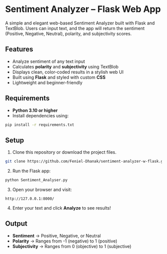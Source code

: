 # Sentiment Analyzer – Flask Web App

A simple and elegant web-based Sentiment Analyzer built with Flask and TextBlob. Users can input text, and the app will return the sentiment (Positive, Negative, Neutral), polarity, and subjectivity scores.


## Features

- Analyze sentiment of any text input
- Calculates **polarity** and **subjectivity** using TextBlob
- Displays clean, color-coded results in a stylish web UI
- Built using **Flask** and styled with custom **CSS**
- Lightweight and beginner-friendly


## Requirements

- **Python 3.10 or higher**
- Install dependencies using:

```bash
pip install -r requirements.txt
```


## Setup

1. Clone this repository or download the project files.

```bash
git clone https://github.com/Feniel-Dhanak/sentiment-analyzer-w-flask.git
```

2. Run the Flask app:

```bash
python Sentiment_Analyser.py
```

3. Open your browser and visit:

```
http://127.0.0.1:8000/
```

4. Enter your text and click **Analyze** to see results!


## Output

- **Sentiment** → Positive, Negative, or Neutral
- **Polarity** → Ranges from -1 (negative) to 1 (positive)
- **Subjectivity** → Ranges from 0 (objective) to 1 (subjective)

